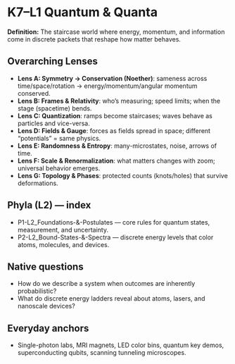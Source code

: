 # K7–L1 Quantum & Quanta
**Definition:** The staircase world where energy, momentum, and information come in discrete packets that reshape how matter behaves.
## Overarching Lenses

- **Lens A: Symmetry -> Conservation (Noether)**: sameness across time/space/rotation → energy/momentum/angular momentum conserved.
- **Lens B: Frames & Relativity**: who’s measuring; speed limits; when the stage (spacetime) bends.
- **Lens C: Quantization**: ramps become staircases; waves behave as particles and vice-versa.
- **Lens D: Fields & Gauge**: forces as fields spread in space; different “potentials” = same physics.
- **Lens E: Randomness & Entropy**: many-microstates, noise, arrows of time.
- **Lens F: Scale & Renormalization**: what matters changes with zoom; universal behavior emerges.
- **Lens G: Topology & Phases**: protected counts (knots/holes) that survive deformations.

## Phyla (L2) — index
- P1-L2_Foundations-&-Postulates — core rules for quantum states, measurement, and uncertainty.
- P2-L2_Bound-States-&-Spectra — discrete energy levels that color atoms, molecules, and devices.
## Native questions
- How do we describe a system when outcomes are inherently probabilistic?
- What do discrete energy ladders reveal about atoms, lasers, and nanoscale devices?
## Everyday anchors
- Single-photon labs, MRI magnets, LED color bins, quantum key demos, superconducting qubits, scanning tunneling microscopes.
